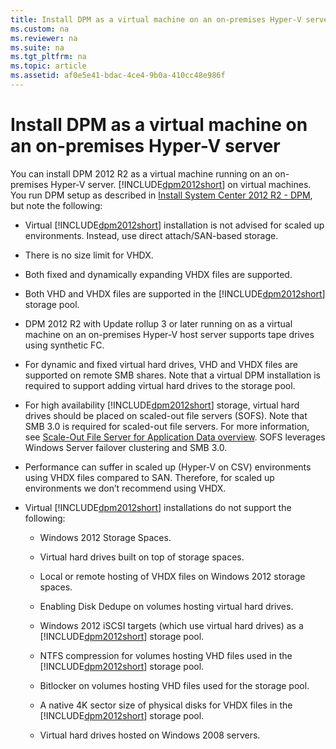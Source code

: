 ```yaml
---
title: Install DPM as a virtual machine on an on-premises Hyper-V server
ms.custom: na
ms.reviewer: na
ms.suite: na
ms.tgt_pltfrm: na
ms.topic: article
ms.assetid: af0e5e41-bdac-4ce4-9b0a-410cc48e986f
---
```

# Install DPM as a virtual machine on an on-premises Hyper-V server
You can install DPM 2012 R2 as a virtual machine running on an on\-premises Hyper\-V server. [!INCLUDE[dpm2012short](../Token/dpm2012short_md.md)] on virtual machines. You run DPM setup as described in [Install System Center 2012 R2 \-  DPM](assetId:///4356a391-57f3-45c4-a108-7c952d99d428), but note the following:

-   Virtual [!INCLUDE[dpm2012short](../Token/dpm2012short_md.md)] installation is not advised for scaled up environments. Instead, use direct attach\/SAN\-based storage.

-   There is no size limit for VHDX.

-   Both fixed and dynamically expanding VHDX files are supported.

-   Both VHD and VHDX files are supported in the [!INCLUDE[dpm2012short](../Token/dpm2012short_md.md)] storage pool.

-   DPM 2012 R2 with Update rollup 3 or later running on as a virtual machine on an on\-premises Hyper\-V host server supports tape drives using synthetic FC.

-   For dynamic and fixed virtual hard drives, VHD and VHDX files are supported on remote SMB shares. Note that a virtual DPM installation is required to support adding virtual hard drives to the storage pool.

-   For high availability [!INCLUDE[dpm2012short](../Token/dpm2012short_md.md)] storage, virtual hard drives should be placed on scaled\-out file servers \(SOFS\). Note that SMB 3.0 is required for scaled\-out file servers. For more information, see [Scale\-Out File Server for Application Data overview](http://go.microsoft.com/fwlink/?LinkId=392768). SOFS leverages Windows Server failover clustering and SMB 3.0.

-   Performance can suffer in scaled up \(Hyper\-V on CSV\) environments using VHDX files compared to SAN. Therefore, for scaled up environments we don’t recommend using VHDX.

-   Virtual [!INCLUDE[dpm2012short](../Token/dpm2012short_md.md)] installations do not support the following:

    -   Windows 2012 Storage Spaces.

    -   Virtual hard drives built on top of storage spaces.

    -   Local or remote hosting of VHDX files on Windows 2012 storage spaces.

    -   Enabling Disk Dedupe on volumes hosting virtual hard drives.

    -   Windows 2012 iSCSI targets \(which use virtual hard drives\) as a [!INCLUDE[dpm2012short](../Token/dpm2012short_md.md)] storage pool.

    -   NTFS compression for volumes hosting VHD files used in the [!INCLUDE[dpm2012short](../Token/dpm2012short_md.md)] storage pool.

    -   Bitlocker on volumes hosting VHD files used for the storage pool.

    -   A native 4K sector size of physical disks for VHDX files in the [!INCLUDE[dpm2012short](../Token/dpm2012short_md.md)] storage pool.

    -   Virtual hard drives hosted on Windows 2008 servers.


